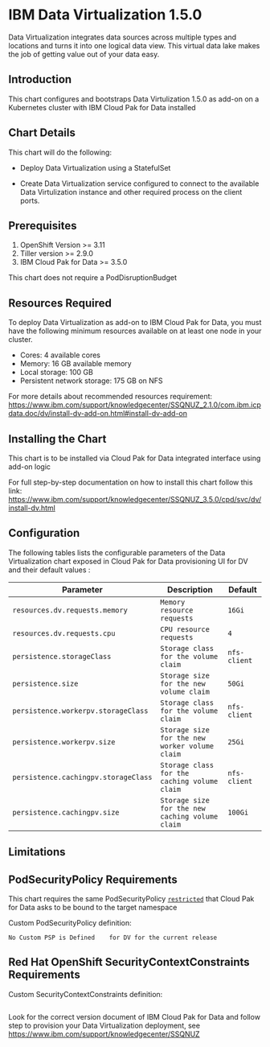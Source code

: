 # IBM Data Virtualization 1.5.0

Data Virtualization integrates data sources across multiple types and locations and turns it into one logical data view. This virtual data lake makes the job of getting value out of your data easy.


## Introduction

This chart configures and bootstraps Data Virtulization 1.5.0 as add-on on a Kubernetes cluster with IBM Cloud Pak for Data installed


## Chart Details

This chart will do the following:

* Deploy Data Virtualization using a StatefulSet

* Create Data Virtualization service configured to connect to the available Data Virtulization instance and other required process on the client ports.


## Prerequisites

1. OpenShift Version >= 3.11
1. Tiller version >= 2.9.0
3. IBM Cloud Pak for Data >= 3.5.0

This chart does not require a PodDisruptionBudget

## Resources Required

To deploy Data Virtualization as add-on to IBM Cloud Pak for Data, you must have the following minimum resources available on at least one node in your cluster.
* Cores: 4 available cores
* Memory: 16 GB available memory
* Local storage: 100 GB
* Persistent network storage: 175 GB on NFS

For more details about recommended resources requirement: https://www.ibm.com/support/knowledgecenter/SSQNUZ_2.1.0/com.ibm.icpdata.doc/dv/install-dv-add-on.html#install-dv-add-on


## Installing the Chart

This chart is to be installed via Cloud Pak for Data integrated interface using add-on logic

For full step-by-step documentation on how to install this chart follow this link:
https://www.ibm.com/support/knowledgecenter/SSQNUZ_3.5.0/cpd/svc/dv/install-dv.html


## Configuration

The following tables lists the configurable parameters of the Data Virtualization chart exposed in Cloud Pak for Data provisioning UI for DV and their default values : 

|                  Parameter                   |             Description               |                         Default                          |
|----------------------------------------------|---------------------------------------|----------------------------------------------------------|
| `resources.dv.requests.memory`                  | `Memory resource requests` | `16Gi`       |
| `resources.dv.requests.cpu`                  | `CPU resource requests` | `4`       |
| `persistence.storageClass`                  | `Storage class for the volume claim` | `nfs-client` |       
| `persistence.size`                  | `Storage size for the new volume claim` | `50Gi` | 
| `persistence.workerpv.storageClass`                  | `Storage class for the volume claim` | `nfs-client` | 
| `persistence.workerpv.size`                  | `Storage size for the new worker volume claim` | `25Gi` | 
| `persistence.cachingpv.storageClass`                  | `Storage class for the caching volume claim` | `nfs-client` | 
| `persistence.cachingpv.size`                  | `Storage size for the new caching volume claim` | `100Gi` | 

## Limitations

## PodSecurityPolicy Requirements	

This chart requires the same PodSecurityPolicy [`restricted`](https://ibm.biz/cpkspec-scc) that Cloud Pak for Data asks to be bound to the target namespace

Custom PodSecurityPolicy definition:	
```	
No Custom PSP is Defined	for DV for the current release
```

## Red Hat OpenShift SecurityContextConstraints Requirements

Custom SecurityContextConstraints definition:
```
```
Look for the correct version document of IBM Cloud Pak for Data and follow step to provision your Data Virtualization deployment, see https://www.ibm.com/support/knowledgecenter/SSQNUZ